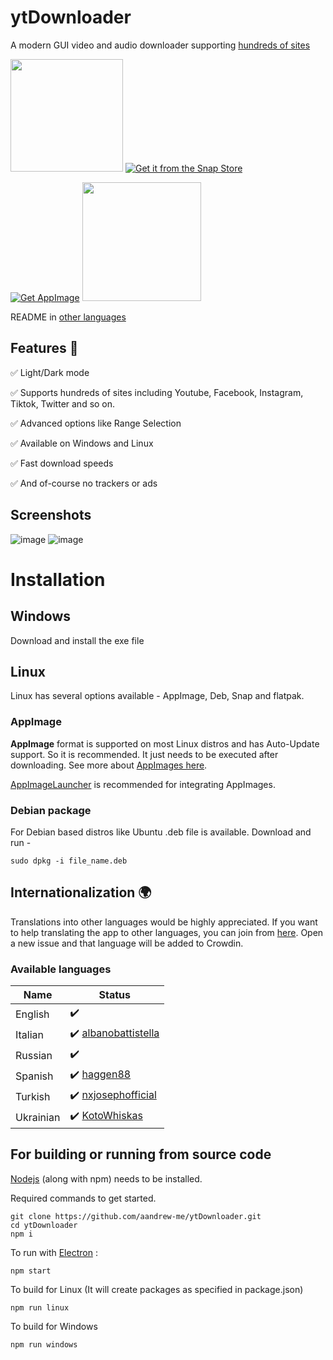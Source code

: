 # ytDownloader
A modern GUI video and audio downloader supporting [hundreds of sites](https://github.com/yt-dlp/yt-dlp/blob/master/supportedsites.md)

<a href="https://flathub.org/apps/details/me.aandrew.ytdownloader"><img src="https://flathub.org/assets/badges/flathub-badge-en.svg" style="width:180px;"></a>
[![Get it from the Snap Store](https://snapcraft.io/static/images/badges/en/snap-store-black.svg)](https://snapcraft.io/ytdownloader)

[![Get AppImage](https://raw.githubusercontent.com/srevinsaju/get-appimage/master/static/badges/get-appimage-branding-blue.png)](https://github.com/aandrew-me/ytDownloader/releases/latest/download/YTDownloader.AppImage)
<a href="https://github.com/aandrew-me/ytDownloader/releases/latest/download/YTDownloader.exe
"><img src="https://user-images.githubusercontent.com/66430340/187172806-a8edd12a-ef58-4a05-96a3-99d7490b42f6.png" style="width:190px;"></a>

 README in [other languages](READMES/list.md)

## Features 🚀

✅ Light/Dark mode

✅ Supports hundreds of sites including Youtube, Facebook, Instagram, Tiktok, Twitter and so on.

✅ Advanced options like Range Selection

✅ Available on Windows and Linux

✅ Fast download speeds

✅ And of-course no trackers or ads

## Screenshots

![image](https://user-images.githubusercontent.com/66430340/188084613-706262fd-db82-403f-8dad-03dd2a50cfe9.png)
![image](https://user-images.githubusercontent.com/66430340/188084389-5e060523-07c3-42db-b282-7f446cb257fa.png)

<!--![ss](https://user-images.githubusercontent.com/66430340/181747909-f16e30dc-a7c3-40cb-876b-54f0ea8d4e42.jpg)-->
<!--![ss2](https://user-images.githubusercontent.com/66430340/181747920-4df80914-278f-4350-9328-015e9e0bcf16.jpg) -->

# Installation
## Windows
Download and install the exe file

## Linux

Linux has several options available - AppImage, Deb, Snap and flatpak.

### AppImage

**AppImage** format is supported on most Linux distros and has Auto-Update support. So it is recommended.
It just needs to be executed after downloading. See more about [AppImages here](https://appimage.org/).

[AppImageLauncher](https://github.com/TheAssassin/AppImageLauncher) is recommended for integrating AppImages.


### Debian package
For Debian based distros like Ubuntu .deb file is available. Download and run -
```
sudo dpkg -i file_name.deb
```
## Internationalization 🌍
Translations into other languages would be highly appreciated. If you want to help translating the app to other languages, you can join from [here](https://crwd.in/ytdownloader). Open a new issue and that language will be added to Crowdin.

### Available languages

|Name|Status  |
|--|--|
|English  | ✔️ |
|Italian  | ✔️ [albanobattistella](https://github.com/albanobattistella)|
|Russian | ✔️ |
|Spanish | ✔️ [haggen88](https://github.com/haggen88)|
| Turkish | ✔️ [nxjosephofficial](https://github.com/nxjosephofficial) |
| Ukrainian | ✔️ [KotoWhiskas](https://github.com/KotoWhiskas) |


## For building or running from source code

[Nodejs](https://nodejs.org/) (along with npm) needs to be installed.

Required commands to get started.
```
git clone https://github.com/aandrew-me/ytDownloader.git
cd ytDownloader
npm i
```

To run with [Electron](https://www.electronjs.org/) :
```
npm start
```
To build for Linux (It will create packages as specified in package.json)
```
npm run linux
```
To build for Windows
```
npm run windows
```